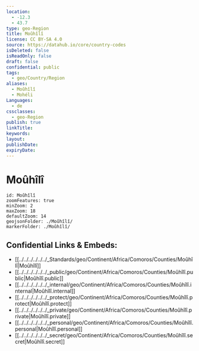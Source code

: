 ```yaml
---
location:
  - -12.3
  - 43.7
type: geo-Region
title: Moûhîlî
license: CC BY-SA 4.0
source: https://datahub.io/core/country-codes
isDeleted: false
isReadOnly: false
draft: false
confidential: public
tags:
  - geo/Country/Region
aliases:
  - Moûhîlî
  - Mohéli
Languages:
  - de
cssclasses:
  - geo-Region
publish: true
linkTitle: 
keywords: 
layout: 
publishDate: 
expiryDate:
---
```


# Moûhîlî

```leaflet
id: Moûhîlî
zoomFeatures: true 
minZoom: 2 
maxZoom: 18
defaultZoom: 14 
geojsonFolder: ./Moûhîlî/
markerFolder: ./Moûhîlî/
```


## Confidential Links & Embeds: 
- [[../../../../../../_Standards/geo/Continent/Africa/Comoros/Counties/Moûhîlî|Moûhîlî]] 
- [[../../../../../../_public/geo/Continent/Africa/Comoros/Counties/Moûhîlî.public|Moûhîlî.public]] 
- [[../../../../../../_internal/geo/Continent/Africa/Comoros/Counties/Moûhîlî.internal|Moûhîlî.internal]] 
- [[../../../../../../_protect/geo/Continent/Africa/Comoros/Counties/Moûhîlî.protect|Moûhîlî.protect]] 
- [[../../../../../../_private/geo/Continent/Africa/Comoros/Counties/Moûhîlî.private|Moûhîlî.private]] 
- [[../../../../../../_personal/geo/Continent/Africa/Comoros/Counties/Moûhîlî.personal|Moûhîlî.personal]] 
- [[../../../../../../_secret/geo/Continent/Africa/Comoros/Counties/Moûhîlî.secret|Moûhîlî.secret]] 

